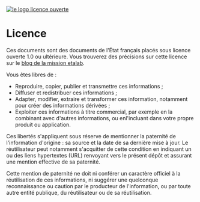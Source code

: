 [![le logo licence ouverte][logo]][licence]
# Licence
Ces documents sont des documents de l'État français placés sous licence ouverte 1.0 ou ultérieure. Vous trouverez des précisions sur cette licence sur le [blog de la mission etalab](http://www.etalab.gouv.fr/licence-ouverte-open-licence).

Vous êtes libres de&nbsp;:
* Reproduire, copier, publier et transmettre ces informations&nbsp;;
* Diffuser et redistribuer ces informations&nbsp;;
* Adapter, modifier, extraire et transformer ces information, notamment pour créer des informations dérivées&nbsp;;
* Exploiter ces informations à titre commercial, par exemple en la combinant avec d'autres informations, ou enl'incluant dans votre propre produit ou application.

Ces libertés s'appliquent sous réserve de mentionner la paternité de l'information d'origine : sa source et la date de sa dernière mise à jour. Le réutilisateur  peut notamment s'acquitter de cette condition en indiquant un ou des liens hypertextes (URL) renvoyant vers le présent dépôt et assurant une mention effective de sa paternité.

Cette mention de paternité ne doit ni conférer un caractère officiel à la réutilisation de ces informations, ni suggérer une quelconque reconnaissance ou caution par le producteur de l'information, ou par toute autre entité publique, du réutilisateur ou de sa réutilisation.

[logo]: https://www.etalab.gouv.fr/wp-content/uploads/2011/10/licence-ouverte-open-licence.gif

[licence]: http://www.etalab.gouv.fr/licence-ouverte-open-licence
